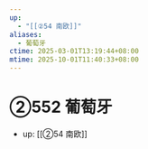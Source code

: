```yaml
---
up:
  - "[[②54 南欧]]"
aliases:
  - 葡萄牙
ctime: 2025-03-01T13:19:44+08:00
mtime: 2025-10-01T11:40:33+08:00
---
```


# ②552 葡萄牙

- up: [[②54 南欧]]
